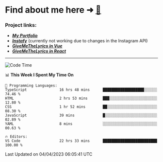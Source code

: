 # Find about me here ➜ [🧑](https://pauabella.dev)

### Project links:
- ***[My Portfolio](https://pauabella.dev)***
- ***[Instafy](https://instafy.me)*** (currently not working due to changes in the Instagram API)
- ***[GiveMeTheLyrics in Vue](https://lyrics.pauabella.dev)***
- ***[GiveMeTheLyrics in React](https://pauabella.dev/GiveMeTheLyrics)***

---
<!--START_SECTION:waka-->
![Code Time](http://img.shields.io/badge/Code%20Time-2%2C059%20hrs%2047%20mins-blue)

📊 **This Week I Spent My Time On** 

```text
💬 Programming Languages: 
TypeScript               16 hrs 48 mins      ███████████████████░░░░░░   74.46 % 
HTML                     2 hrs 53 mins       ███░░░░░░░░░░░░░░░░░░░░░░   12.80 % 
CSS                      1 hr 52 mins        ██░░░░░░░░░░░░░░░░░░░░░░░   08.30 % 
JavaScript               39 mins             █░░░░░░░░░░░░░░░░░░░░░░░░   02.89 % 
YAML                     8 mins              ░░░░░░░░░░░░░░░░░░░░░░░░░   00.63 % 

🔥 Editors: 
VS Code                  22 hrs 33 mins      █████████████████████████   100.00 % 
```


 Last Updated on 04/04/2023 06:05:41 UTC
<!--END_SECTION:waka-->
